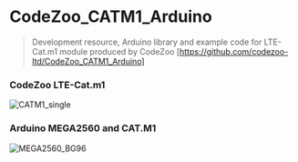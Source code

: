 # CodeZoo_CATM1_Arduino
> Development resource, Arduino library and example code for LTE-Cat.m1 module produced by CodeZoo
> [https://github.com/codezoo-ltd/CodeZoo_CATM1_Arduino]

### CodeZoo LTE-Cat.m1
![CATM1_single](https://user-images.githubusercontent.com/22319034/84928458-5eb58d80-b109-11ea-8349-bacfa3e9e747.PNG)

### Arduino MEGA2560 and CAT.M1
![MEGA2560_BG96](https://user-images.githubusercontent.com/22319034/85375442-44e4d200-b571-11ea-951c-48bb70986e93.png)

